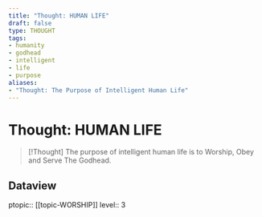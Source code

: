 ```yaml
---
title: "Thought: HUMAN LIFE"
draft: false
type: THOUGHT
tags:
- humanity
- godhead
- intelligent
- life
- purpose
aliases:
- "Thought: The Purpose of Intelligent Human Life"
---
```

# Thought: HUMAN LIFE
> [!Thought]
> The purpose of intelligent human life is to Worship, Obey and Serve The Godhead.

## Dataview
ptopic:: [[topic-WORSHIP]]
level:: 3
